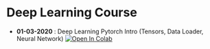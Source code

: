 # Deep Learning Course

* **01-03-2020** : Deep Learning Pytorch Intro (Tensors, Data Loader, Neural Network)
[![Open In Colab](https://colab.research.google.com/assets/colab-badge.svg)](https://colab.research.google.com/github/visiont3lab/deep-learning-course/blob/main/colab/intro_to_pytorch.ipynb)

